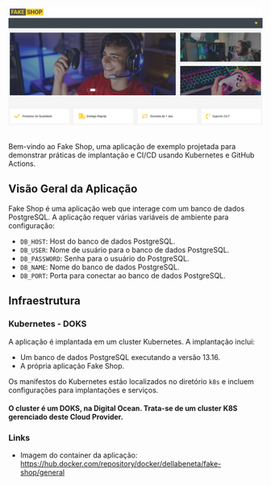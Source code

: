 <div align="center">
<img src="screenshots/fakeshop.png"/>
</div>

<br>

Bem-vindo ao Fake Shop, uma aplicação de exemplo projetada para demonstrar práticas de implantação e CI/CD usando Kubernetes e GitHub Actions.

## Visão Geral da Aplicação

Fake Shop é uma aplicação web que interage com um banco de dados PostgreSQL. A aplicação requer várias variáveis de ambiente para configuração:

- `DB_HOST`: Host do banco de dados PostgreSQL.
- `DB_USER`: Nome de usuário para o banco de dados PostgreSQL.
- `DB_PASSWORD`: Senha para o usuário do PostgreSQL.
- `DB_NAME`: Nome do banco de dados PostgreSQL.
- `DB_PORT`: Porta para conectar ao banco de dados PostgreSQL.

## Infraestrutura

### Kubernetes - DOKS

A aplicação é implantada em um cluster Kubernetes. A implantação inclui:

- Um banco de dados PostgreSQL executando a versão 13.16.
- A própria aplicação Fake Shop.

Os manifestos do Kubernetes estão localizados no diretório `k8s` e incluem configurações para implantações e serviços.

#### O cluster é um DOKS, na Digital Ocean. Trata-se de um cluster K8S gerenciado deste Cloud Provider.

### Links

- Imagem do container da aplicação: https://hub.docker.com/repository/docker/dellabeneta/fake-shop/general